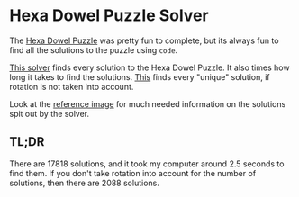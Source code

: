 # Hexa Dowel Puzzle Solver
The [Hexa Dowel Puzzle](https://www.prusaprinters.org/prints/28634) was pretty fun to complete, but its always fun to find all the solutions to the puzzle using `code`.

[This solver](./solver.js) finds every solution to the Hexa Dowel Puzzle.
It also times how long it takes to find the solutions. [This](./uniqueSolutions.js) finds every "unique" solution, if rotation is not taken into account.

Look at the [reference image](./reference.png) for much needed information on the solutions spit out by the solver.

## TL;DR
There are 17818 solutions, and it took my computer around 2.5 seconds to find them.
If you don't take rotation into account for the number of solutions, then there are 2088 solutions.